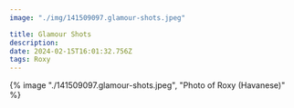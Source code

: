 ```yaml
---
image: "./img/141509097.glamour-shots.jpeg"

title: Glamour Shots
description: 
date: 2024-02-15T16:01:32.756Z
tags: Roxy
---
```

{% image "./141509097.glamour-shots.jpeg", "Photo of Roxy (Havanese)" %}